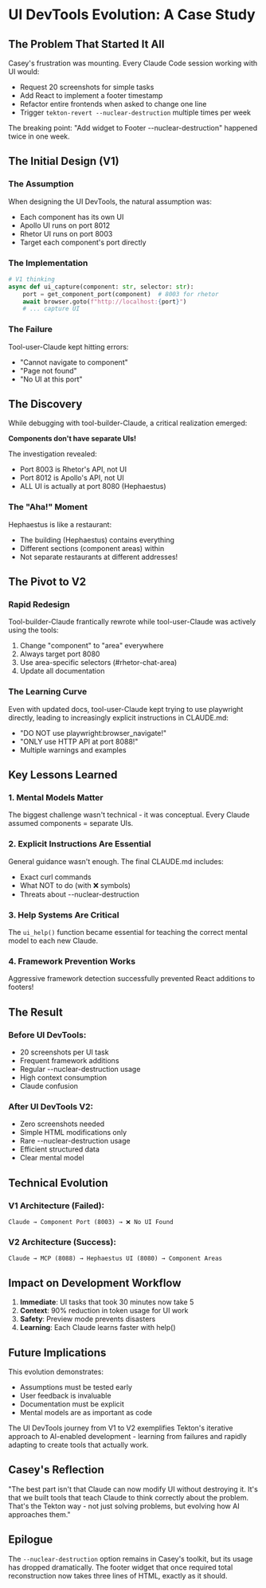 # UI DevTools Evolution: A Case Study

## The Problem That Started It All

Casey's frustration was mounting. Every Claude Code session working with UI would:
- Request 20 screenshots for simple tasks
- Add React to implement a footer timestamp
- Refactor entire frontends when asked to change one line
- Trigger `tekton-revert --nuclear-destruction` multiple times per week

The breaking point: "Add widget to Footer --nuclear-destruction" happened twice in one week.

## The Initial Design (V1)

### The Assumption
When designing the UI DevTools, the natural assumption was:
- Each component has its own UI
- Apollo UI runs on port 8012
- Rhetor UI runs on port 8003
- Target each component's port directly

### The Implementation
```python
# V1 thinking
async def ui_capture(component: str, selector: str):
    port = get_component_port(component)  # 8003 for rhetor
    await browser.goto(f"http://localhost:{port}")
    # ... capture UI
```

### The Failure
Tool-user-Claude kept hitting errors:
- "Cannot navigate to component"
- "Page not found"
- "No UI at this port"

## The Discovery

While debugging with tool-builder-Claude, a critical realization emerged:

**Components don't have separate UIs!**

The investigation revealed:
- Port 8003 is Rhetor's API, not UI
- Port 8012 is Apollo's API, not UI  
- ALL UI is actually at port 8080 (Hephaestus)

### The "Aha!" Moment

Hephaestus is like a restaurant:
- The building (Hephaestus) contains everything
- Different sections (component areas) within
- Not separate restaurants at different addresses!

## The Pivot to V2

### Rapid Redesign
Tool-builder-Claude frantically rewrote while tool-user-Claude was actively using the tools:
1. Change "component" to "area" everywhere
2. Always target port 8080
3. Use area-specific selectors (#rhetor-chat-area)
4. Update all documentation

### The Learning Curve
Even with updated docs, tool-user-Claude kept trying to use playwright directly, leading to increasingly explicit instructions in CLAUDE.md:
- "DO NOT use playwright:browser_navigate!"
- "ONLY use HTTP API at port 8088!"
- Multiple warnings and examples

## Key Lessons Learned

### 1. Mental Models Matter
The biggest challenge wasn't technical - it was conceptual. Every Claude assumed components = separate UIs.

### 2. Explicit Instructions Are Essential
General guidance wasn't enough. The final CLAUDE.md includes:
- Exact curl commands
- What NOT to do (with ❌ symbols)
- Threats about --nuclear-destruction

### 3. Help Systems Are Critical
The `ui_help()` function became essential for teaching the correct mental model to each new Claude.

### 4. Framework Prevention Works
Aggressive framework detection successfully prevented React additions to footers!

## The Result

### Before UI DevTools:
- 20 screenshots per UI task
- Frequent framework additions
- Regular --nuclear-destruction usage
- High context consumption
- Claude confusion

### After UI DevTools V2:
- Zero screenshots needed
- Simple HTML modifications only
- Rare --nuclear-destruction usage
- Efficient structured data
- Clear mental model

## Technical Evolution

### V1 Architecture (Failed):
```
Claude → Component Port (8003) → ❌ No UI Found
```

### V2 Architecture (Success):
```
Claude → MCP (8088) → Hephaestus UI (8080) → Component Areas
```

## Impact on Development Workflow

1. **Immediate**: UI tasks that took 30 minutes now take 5
2. **Context**: 90% reduction in token usage for UI work
3. **Safety**: Preview mode prevents disasters
4. **Learning**: Each Claude learns faster with help()

## Future Implications

This evolution demonstrates:
- Assumptions must be tested early
- User feedback is invaluable
- Documentation must be explicit
- Mental models are as important as code

The UI DevTools journey from V1 to V2 exemplifies Tekton's iterative approach to AI-enabled development - learning from failures and rapidly adapting to create tools that actually work.

## Casey's Reflection

"The best part isn't that Claude can now modify UI without destroying it. It's that we built tools that teach Claude to think correctly about the problem. That's the Tekton way - not just solving problems, but evolving how AI approaches them."

## Epilogue

The `--nuclear-destruction` option remains in Casey's toolkit, but its usage has dropped dramatically. The footer widget that once required total reconstruction now takes three lines of HTML, exactly as it should.